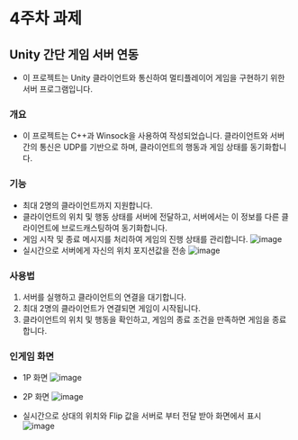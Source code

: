 # 4주차 과제 
## Unity 간단 게임 서버 연동
- 이 프로젝트는 Unity 클라이언트와 통신하여 멀티플레이어 게임을 구현하기 위한 서버 프로그램입니다.
### 개요 
- 이 프로젝트는 C++과 Winsock을 사용하여 작성되었습니다. 클라이언트와 서버 간의 통신은 UDP를 기반으로 하며, 클라이언트의 행동과 게임 상태를 동기화합니다.
### 기능 
- 최대 2명의 클라이언트까지 지원합니다.
- 클라이언트의 위치 및 행동 상태를 서버에 전달하고, 서버에서는 이 정보를 다른 클라이언트에 브로드캐스팅하여 동기화합니다.
- 게임 시작 및 종료 메시지를 처리하여 게임의 진행 상태를 관리합니다.
![image](https://github.com/BankBoy22/2024network_study/assets/48702307/fa612e1e-a407-4c27-bb62-6aaebbcdac12)
- 실시간으로 서버에게 자신의 위치 포지션값을 전송
![image](https://github.com/BankBoy22/2024network_study/assets/48702307/58c6e662-b6b4-4701-ab68-83efb93f98dc)
### 사용법
1. 서버를 실행하고 클라이언트의 연결을 대기합니다.
2. 최대 2명의 클라이언트가 연결되면 게임이 시작됩니다.
3. 클라이언트의 위치 및 행동을 확인하고, 게임의 종료 조건을 만족하면 게임을 종료합니다.
### 인게임 화면
- 1P 화면
![image](https://github.com/BankBoy22/2024network_study/assets/48702307/22fe9d72-aa9d-4fac-a141-85b49f099ef9)

- 2P 화면
![image](https://github.com/BankBoy22/2024network_study/assets/48702307/2ae34c37-fdc5-4b3c-b05c-78d79998f716)

- 실시간으로 상대의 위치와 Flip 값을 서버로 부터 전달 받아 화면에서 표시
![image](https://github.com/BankBoy22/2024network_study/assets/48702307/7fbbf95f-8628-4dba-a4e5-a697be2bbdfc)
